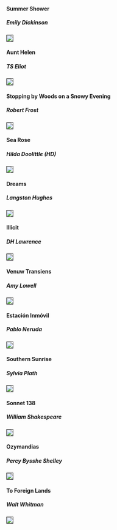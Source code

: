 
#### Summer Shower
##### Emily Dickinson
<img border="1" src=https://raw.githubusercontent.com/kristopolous/qr-project/master/final/dickinson-summer-shower.png>

#### Aunt Helen
##### TS Eliot
<img border="1" src=https://raw.githubusercontent.com/kristopolous/qr-project/master/final/elliot-aunt-helen.png>

#### Stopping by Woods on a Snowy Evening 
##### Robert Frost
<img border="1" src=https://raw.githubusercontent.com/kristopolous/qr-project/master/final/frost-stopping-woods.png>

#### Sea Rose
##### Hilda Doolittle (HD)
<img border="1" src=https://raw.githubusercontent.com/kristopolous/qr-project/master/final/hd-sea-rose.png>

#### Dreams
##### Langston Hughes
<img border="1" src=https://raw.githubusercontent.com/kristopolous/qr-project/master/final/hughes-dreams.png>

#### Illicit
##### DH Lawrence
<img border="1" src=https://raw.githubusercontent.com/kristopolous/qr-project/master/final/lawrence-illicit.png>

#### Venuw Transiens
##### Amy Lowell
<img border="1" src=https://raw.githubusercontent.com/kristopolous/qr-project/master/final/lowell-venus-transiens.png>

#### Estación Inmóvil
##### Pablo Neruda
<img border="1" src=https://raw.githubusercontent.com/kristopolous/qr-project/master/final/naruda-imovil.png>

#### Southern Sunrise
##### Sylvia Plath
<img border="1" src=https://raw.githubusercontent.com/kristopolous/qr-project/master/final/plath-southern-sunrise.png>

#### Sonnet 138
##### William Shakespeare
<img border="1" src=https://raw.githubusercontent.com/kristopolous/qr-project/master/final/shakespeare-138.png>

#### Ozymandias
##### Percy Bysshe Shelley
<img border="1" src=https://raw.githubusercontent.com/kristopolous/qr-project/master/final/shelley-ozymandias.png>

#### To Foreign Lands
##### Walt Whitman
<img border="1" src=https://raw.githubusercontent.com/kristopolous/qr-project/master/final/whitman-to-foreign-lands.png>
